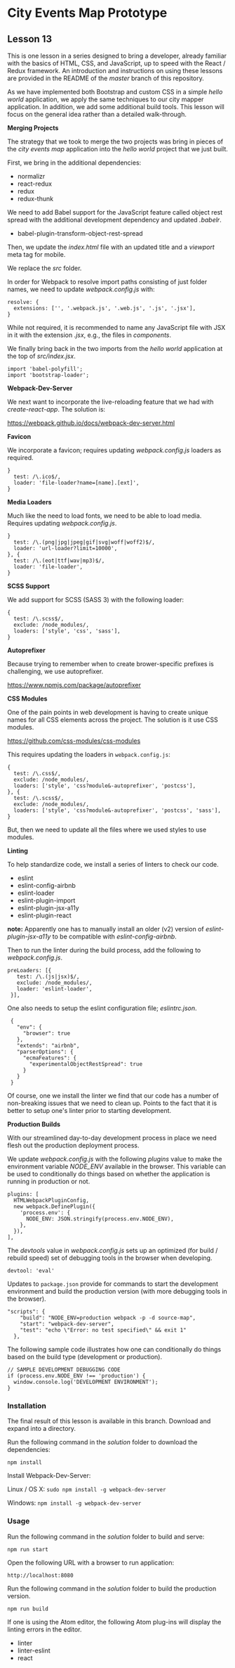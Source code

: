 # City Events Map Prototype

## Lesson 13

This is one lesson in a series designed to bring a developer, already
familiar with the basics of HTML, CSS, and JavaScript, up to speed with
the React / Redux framework. An introduction and instructions on using
these lessons are provided in the README of the *master* branch of this
repository.

As we have implemented both Bootstrap and custom CSS in a simple
*hello world* application, we apply the same techniques to our
city mapper application. In addition, we add some additional build
tools. This lesson will focus on the general idea rather than
a detailed walk-through.

**Merging Projects**

The strategy that we took to merge the two projects was bring in
pieces of the *city events map* application into the *hello world*
project that we just built.

First, we bring in the additional dependencies:

* normalizr
* react-redux
* redux
* redux-thunk

We need to add Babel support for the JavaScript feature called
object rest spread with the additional development dependency
and updated *.babelr*.

* babel-plugin-transform-object-rest-spread

Then, we update the *index.html* file with an updated title and
a *viewport* meta tag for mobile.

We replace the *src* folder.

In order for Webpack to resolve import paths consisting of just folder
names, we need to update *webpack.config.js* with:

```
resolve: {
  extensions: ['', '.webpack.js', '.web.js', '.js', '.jsx'],
}
```

While not required, it is recommended to name any JavaScript file
with JSX in it with the extension *.jsx*, e.g., the files in *components*.

We finally bring back in the two imports from the *hello world* application
at the top of *src/index.jsx*.

```
import 'babel-polyfill';
import 'bootstrap-loader';
```

**Webpack-Dev-Server**

We next want to incorporate the live-reloading feature that we had with
*create-react-app*.  The solution is:

https://webpack.github.io/docs/webpack-dev-server.html

**Favicon**

We incorporate a favicon; requires updating *webpack.config.js* loaders as
required.

```
}
  test: /\.ico$/,
  loader: 'file-loader?name=[name].[ext]',
}
```

**Media Loaders**

Much like the need to load fonts, we need to be able to load media. Requires
updating *webpack.config.js*.

```
}
  test: /\.(png|jpg|jpeg|gif|svg|woff|woff2)$/,
  loader: 'url-loader?limit=10000',
}, {
  test: /\.(eot|ttf|wav|mp3)$/,
  loader: 'file-loader',
}
```

**SCSS Support**

We add support for SCSS (SASS 3) with the following loader:

```
{
  test: /\.scss$/,
  exclude: /node_modules/,
  loaders: ['style', 'css', 'sass'],
}
```

**Autoprefixer**

Because trying to remember when to create brower-specific prefixes
is challenging, we use autoprefixer.

https://www.npmjs.com/package/autoprefixer

**CSS Modules**

One of the pain points in web development is having to create
unique names for all CSS elements across the project.  The solution
is it use CSS modules.

https://github.com/css-modules/css-modules

This requires updating the loaders in `webpack.config.js`:

```
{
  test: /\.css$/,
  exclude: /node_modules/,
  loaders: ['style', 'css?module&-autoprefixer', 'postcss'],
}, {
  test: /\.scss$/,
  exclude: /node_modules/,
  loaders: ['style', 'css?module&-autoprefixer', 'postcss', 'sass'],
}
```

But, then we need to update all the files where we used styles to
use modules.

**Linting**

To help standardize code, we install a series of linters to
check our code.

* eslint
* eslint-config-airbnb
* eslint-loader
* eslint-plugin-import
* eslint-plugin-jsx-a11y
* eslint-plugin-react

**note:** Apparently one has to manually install an older (v2) version
of *eslint-plugin-jsx-a11y* to be compatible with *eslint-config-airbnb*.

Then to run the linter during the build process, add the following to
*webpack.config.js*.

```
preLoaders: [{
   test: /\.(js|jsx)$/,
   exclude: /node_modules/,
   loader: 'eslint-loader',
 }],
```

One also needs to setup the eslint configuration file; *eslintrc.json*.

```
 {
   "env": {
     "browser": true
   },
   "extends": "airbnb",
   "parserOptions": {
     "ecmaFeatures": {
       "experimentalObjectRestSpread": true
     }
   }
 }
```

Of course, one we install the linter we find that our code has a number of
non-breaking issues that we need to clean up. Points to the fact that it
is better to setup one's linter prior to starting development.

**Production Builds**

With our streamlined day-to-day development process in place we need
flesh out the production deployment process.

We update *webpack.config.js* with the following *plugins* value
to make the environment variable *NODE_ENV* available in the browser.
This variable can be used to conditionally do things based on
whether the application is running in production or not.

```
plugins: [
  HTMLWebpackPluginConfig,
  new webpack.DefinePlugin({
    'process.env': {
      NODE_ENV: JSON.stringify(process.env.NODE_ENV),
    },
  }),
],
```

The *devtools* value in *webpack.config.js* sets up
an optimized (for build / rebuild speed) set of debugging tools
in the browser when developing.

`devtool: 'eval'`

Updates to `package.json` provide for commands to start the
development environment and build the production version
(with more debugging tools in the browser).

```
"scripts": {
    "build": "NODE_ENV=production webpack -p -d source-map",
    "start": "webpack-dev-server",
    "test": "echo \"Error: no test specified\" && exit 1"
  },
```
The following sample code illustrates how one can
conditionally do things based on the build type (development or
production).

```
// SAMPLE DEVELOPMENT DEBUGGING CODE
if (process.env.NODE_ENV !== 'production') {
  window.console.log('DEVELOPMENT ENVIRONMENT');
}
```

### Installation

The final result of this lesson is available in this branch. Download and
expand into a directory.

Run the following command in the *solution* folder to download the
dependencies:

`npm install`

Install Webpack-Dev-Server:

Linux / OS X: `sudo npm install -g webpack-dev-server`

Windows: `npm install -g webpack-dev-server`

### Usage

Run the following command in the *solution* folder to build and serve:

`npm run start`

Open the following URL with a browser to run application:

`http://localhost:8080`

Run the following command in the *solution* folder to build the production
version.

`npm run build`

If one is using the Atom editor, the following Atom plug-ins will display
the linting errors in the editor.

* linter
* linter-eslint
* react

